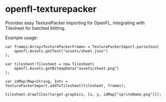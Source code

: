 openfl-texturepacker
====================

Provides easy TexturePacker importing for OpenFL, integrating with Tilesheet for batched blitting.

Example usage:

	var frames:Array<TexturePackerFrame> = TexturePackerImport.parseJson(
		openfl.Assets.getText("assets/sheet.json")
	);

	var tilesheet:Tilesheet = new Tilesheet(
		openfl.Assets.getBitmapData("assets/sheet.png")
	);

	var idMap:Map<String, Int> = TexturePackerImport.addToTilesheet(tilesheet, frames);

	tilesheet.drawTiles(target.graphics, [x, y, idMap["spriteName.png"]]);